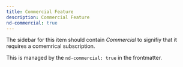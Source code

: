 ```yaml
---
title: Commercial Feature
description: Commercial Feature
nd-commercial: true
---
```


The sidebar for this item should contain _Commercial_ to signifiy that it requires a comemrical subscription.

This is managed by the `nd-commercial: true` in the frontmatter.
